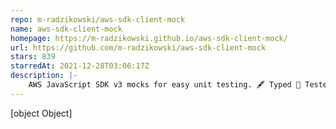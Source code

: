 ```yaml
---
repo: m-radzikowski/aws-sdk-client-mock
name: aws-sdk-client-mock
homepage: https://m-radzikowski.github.io/aws-sdk-client-mock/
url: https://github.com/m-radzikowski/aws-sdk-client-mock
stars: 839
starredAt: 2021-12-28T03:06:17Z
description: |-
    AWS JavaScript SDK v3 mocks for easy unit testing. 🖋️ Typed 🔬 Tested 📄 Documented 🛠️ Maintained
---
```


[object Object]
